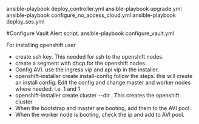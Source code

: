 ansible-playbook deploy_controller.yml
ansible-playbook upgrade.yml
ansible-playbook configure_no_access_cloud.yml
ansible-playbook deploy_ses.yml

#Configure Vault Alert script.
ansible-playbook configure_vault.yml

For installing openshift user

- create ssh key. This needed for ssh to the openshift nodes.
- create a segment with dhcp for the openshift nodes.
- Config AVI. use the ingress vip and api vip in the installer.
- openshift-installer create install-config
  follow the steps. this will create an install config. Edit the config and change master and worker nodes where needed. i.e. 1 and 1
- openshift-installer create cluster --dir .
  This creates the openshift cluster
- When the bootstrap and master are booting, add them to the AVI pool.
- When the worker node is booting, check the ip and add to AVI pool.



